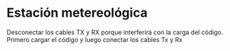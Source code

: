 # Estación metereológica

Desconectar los cables TX y RX porque interferirá con la carga del código.
Primero cargar el código y luego conectar los cables Tx y Rx